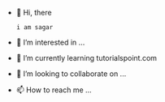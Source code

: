 - 👋 Hi, there

      i am sagar
- 👀 I’m interested in ...
- 🌱 I’m currently learning tutorialspoint.com
- 💞️ I’m looking to collaborate on ...
- 📫 How to reach me ...

<!---
Sagar8310/Sagar8310 is a ✨ special ✨ repository because its `README.md` (this file) appears on your GitHub profile.
You can click the Preview link to take a look at your changes.
--->
